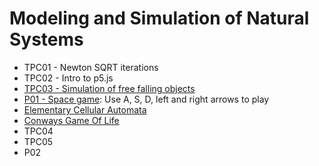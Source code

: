 # Modeling and Simulation of Natural Systems
* TPC01 - Newton SQRT iterations
* TPC02 - Intro to p5.js
* [TPC03 - Simulation of free falling objects](https://andrewfonseca.github.io/MSSN/TPC03/index.html)
* [P01 - Space game](https://andrewfonseca.github.io/MSSN/P01/index.html): Use A, S, D, left and right arrows to play
* [Elementary Cellular Automata](https://andrewfonseca.github.io/MSSN/Elementary_CA/index.html)
* [Conways Game Of Life](https://andrewfonseca.github.io/MSSN/Conways_Game_of_life/index.html)
* TPC04
* TPC05
* P02
